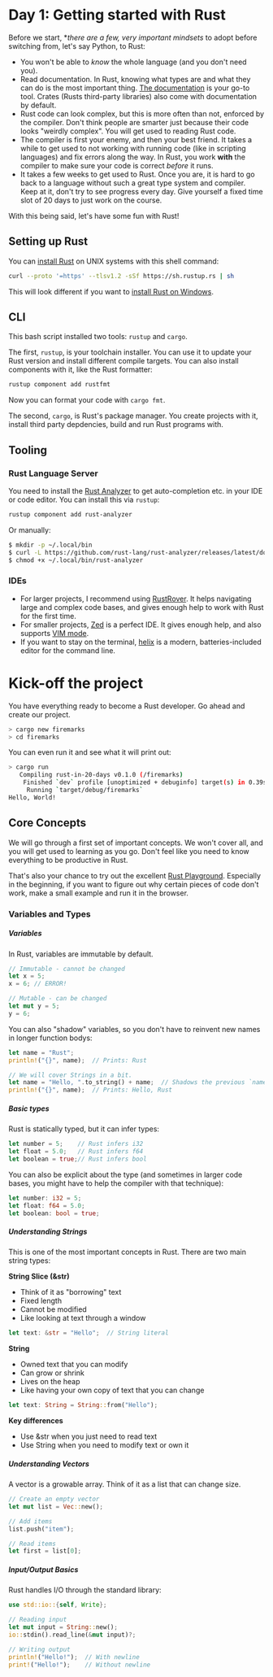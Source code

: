 # Day 1: Getting started with Rust

Before we start, **there are a few, very important mindsets* to adopt before switching from, let's say Python, to Rust:

* You won't be able to *know* the whole language (and you don't need you).
* Read documentation. In Rust, knowing what types are and what they can do is the most important thing. [The documentation](https://doc.rust-lang.org) is your go-to tool. Crates (Rusts third-party libraries) also come with documentation by default.
* Rust code can look complex, but this is more often than not, enforced by the compiler. Don't think people are smarter just because their code looks "weirdly complex". You will get used to reading Rust code.
* The compiler is first your enemy, and then your best friend. It takes a while to get used to not working with running code (like in scripting languages) and fix errors along the way. In Rust, you work **with** the compiler to make sure your code is correct *before* it runs.
* It takes a few weeks to get used to Rust. Once you are, it is hard to go back to a language without such a great type system and compiler. Keep at it, don't try to see progress every day. Give yourself a fixed time slot of 20 days to just work on the course.

With this being said, let's have some fun with Rust!

## Setting up Rust

You can [install Rust](https://www.rust-lang.org/tools/install) on UNIX systems with this shell command:

```bash
curl --proto '=https' --tlsv1.2 -sSf https://sh.rustup.rs | sh
```

This will look different if you want to [install Rust on Windows](https://forge.rust-lang.org/infra/other-installation-methods.html).

## CLI

This bash script installed two tools: `rustup` and `cargo`.

The first, `rustup`, is your toolchain installer. You can use it to update your Rust version and install different compile targets. You can also install components with it, like the Rust formatter:
```bash
rustup component add rustfmt
```

Now you can format your code with `cargo fmt`.

The second, `cargo`, is Rust's package manager. You create projects with it, install third party depdencies, build and run Rust programs with.

## Tooling

### Rust Language Server

You need to install the [Rust Analyzer](https://rust-analyzer.github.io/manual.html#installation) to get auto-completion etc. in your IDE or code editor. You can install this via `rustup`:
```bash
rustup component add rust-analyzer
```

Or manually:
```bash
$ mkdir -p ~/.local/bin
$ curl -L https://github.com/rust-lang/rust-analyzer/releases/latest/download/rust-analyzer-x86_64-unknown-linux-gnu.gz | gunzip -c - > ~/.local/bin/rust-analyzer
$ chmod +x ~/.local/bin/rust-analyzer
```

### IDEs
* For larger projects, I recommend using [RustRover](https://www.jetbrains.com/rust/). It helps navigating large and complex code bases, and gives enough help to work with Rust for the first time.
* For smaller projects, [Zed](https://zed.dev/) is a perfect IDE. It gives enough help, and also supports [VIM mode](https://zed.dev/docs/vim).
* If you want to stay on the terminal, [helix](https://helix-editor.com/) is a modern, batteries-included editor for the command line.

# Kick-off the project

You have everything ready to become a Rust developer. Go ahead and create our project.

```bash
> cargo new firemarks
> cd firemarks
```

You can even run it and see what it will print out:

```bash
> cargo run
   Compiling rust-in-20-days v0.1.0 (/firemarks)
    Finished `dev` profile [unoptimized + debuginfo] target(s) in 0.39s
     Running `target/debug/firemarks`
Hello, World!
```

## Core Concepts

We will go through a first set of important concepts. We won't cover all, and you will get used to learning as you go. Don't feel like you need to know everything to be productive in Rust.

That's also your chance to try out the excellent [Rust Playground](https://play.rust-lang.org/). Especially in the beginning, if you want to figure out why certain pieces of code don't work, make a small example and run it in the browser.

### Variables and Types

##### Variables

In Rust, variables are immutable by default.

```rust
// Immutable - cannot be changed
let x = 5;
x = 6; // ERROR!

// Mutable - can be changed
let mut y = 5;
y = 6;
```

You can also "shadow" variables, so you don't have to reinvent new names in longer function bodys:

```rust
let name = "Rust";
println!("{}", name);  // Prints: Rust

// We will cover Strings in a bit.
let name = "Hello, ".to_string() + name;  // Shadows the previous `name`
println!("{}", name);  // Prints: Hello, Rust
```

##### Basic types

Rust is statically typed, but it can infer types:

```rust
let number = 5;    // Rust infers i32
let float = 5.0;   // Rust infers f64
let boolean = true;// Rust infers bool
```

You can also be explicit about the type (and sometimes in larger code bases, you might have to help the compiler with that technique):

```rust
let number: i32 = 5;
let float: f64 = 5.0;
let boolean: bool = true;
```

##### Understanding Strings

This is one of the most important concepts in Rust. There are two main string types:

**String Slice (&str)**
* Think of it as "borrowing" text
* Fixed length
* Cannot be modified
* Like looking at text through a window

```rust
let text: &str = "Hello";  // String literal
```

**String**

* Owned text that you can modify
* Can grow or shrink
* Lives on the heap
* Like having your own copy of text that you can change

```rust
let text: String = String::from("Hello");
```

**Key differences**
* Use &str when you just need to read text
* Use String when you need to modify text or own it

##### Understanding Vectors

A vector is a growable array. Think of it as a list that can change size.

```rust
// Create an empty vector
let mut list = Vec::new();

// Add items
list.push("item");

// Read items
let first = list[0];
```

##### Input/Output Basics

Rust handles I/O through the standard library:

```rust
use std::io::{self, Write};

// Reading input
let mut input = String::new();
io::stdin().read_line(&mut input)?;

// Writing output
println!("Hello!");  // With newline
print!("Hello!");    // Without newline
```
